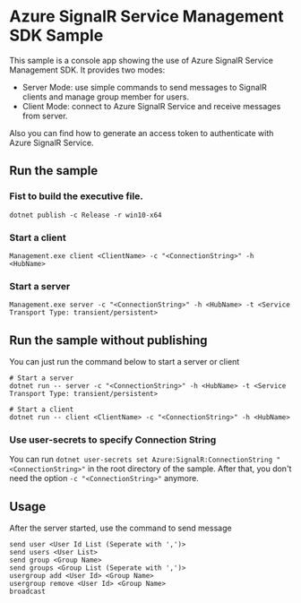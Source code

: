 Azure SignalR Service Management SDK Sample 
=================================

This sample is a console app showing the use of Azure SignalR Service Management SDK. It provides two modes:

- Server Mode: use simple commands to send messages to SignalR clients and manage group member for users.
- Client Mode: connect to Azure SignalR Service and receive messages from server.

Also you can find how to generate an access token to authenticate with Azure SignalR Service.

## Run the sample

### Fist to build the executive file.

```
dotnet publish -c Release -r win10-x64
```

### Start a client

```
Management.exe client <ClientName> -c "<ConnectionString>" -h <HubName> 
```

### Start a server

```
Management.exe server -c "<ConnectionString>" -h <HubName> -t <Service Transport Type: transient/persistent>
```

## Run the sample without publishing

You can just run the command below to start a server or client

```
# Start a server
dotnet run -- server -c "<ConnectionString>" -h <HubName> -t <Service Transport Type: transient/persistent>

# Start a client
dotnet run -- client <ClientName> -c "<ConnectionString>" -h <HubName>
```

### Use user-secrets to specify Connection String

You can run `dotnet user-secrets set Azure:SignalR:ConnectionString "<ConnectionString>"` in the root directory of the sample. After that, you don't need the option `-c "<ConnectionString>"` anymore.

## Usage

After the server started, use the command to send message

```
send user <User Id List (Seperate with ',')>
send users <User List>
send group <Group Name>
send groups <Group List (Seperate with ',')>
usergroup add <User Id> <Group Name>
usergroup remove <User Id> <Group Name>
broadcast
```
